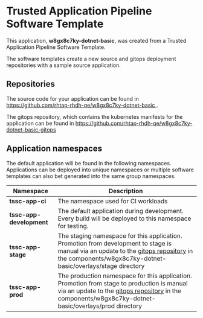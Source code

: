 # Trusted Application Pipeline Software Template

This application, **w8gx8c7ky-dotnet-basic**, was created from a Trusted Application Pipeline Software Template.

The software templates create a new source and gitops deployment repositories with a sample source application. 

## Repositories

The source code for your application can be found in [https://github.com/rhtap-rhdh-qe/w8gx8c7ky-dotnet-basic ](https://github.com/rhtap-rhdh-qe/w8gx8c7ky-dotnet-basic ).
 
The gitops repository, which contains the kubernetes manifests for the application can be found in 
[https://github.com/rhtap-rhdh-qe/w8gx8c7ky-dotnet-basic-gitops ](https://github.com/rhtap-rhdh-qe/w8gx8c7ky-dotnet-basic-gitops ) 

## Application namespaces 

The default application will be found in the following namespaces. Applications can be deployed into unique namespaces or multiple software templates can also bet generated into the same group namespaces.  

|  Namespace   |  Description   |  
| -------- | -------- |
| **tssc-app-ci** | The namespace used for CI workloads |
| **tssc-app-development** | The default application during development. Every build will be deployed to this namespace for testing. |
| **tssc-app-stage** | The staging namespace for this application. Promotion from development to stage is manual via an update to the [gitops repository](https://github.com/rhtap-rhdh-qe/w8gx8c7ky-dotnet-basic-gitops ) in the components/w8gx8c7ky-dotnet-basic/overlays/stage directory |
| **tssc-app-prod** | The production namespace for this application. Promotion from stage to production is manual via an update to the [gitops repository](https://github.com/rhtap-rhdh-qe/w8gx8c7ky-dotnet-basic-gitops ) in the components/w8gx8c7ky-dotnet-basic/overlays/prod directory |